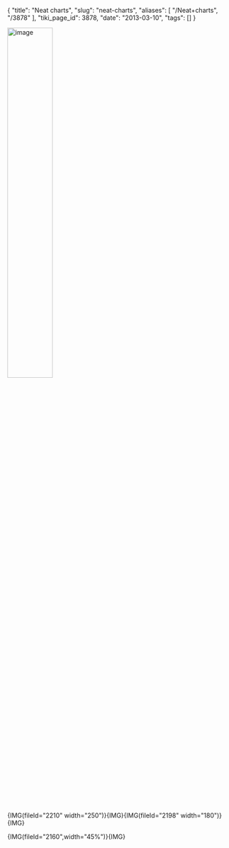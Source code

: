 {
    "title": "Neat charts",
    "slug": "neat-charts",
    "aliases": [
        "/Neat+charts",
        "/3878"
    ],
    "tiki_page_id": 3878,
    "date": "2013-03-10",
    "tags": []
}


<img src="/attachments/d3.mock.jpg" alt="image" width="45%">

{IMG(fileId="2210" width="250")}{IMG}{IMG(fileId="2198" width="180")}{IMG}

{IMG(fileId="2160",width="45%")}{IMG}